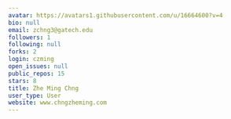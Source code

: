 ```yaml
---
avatar: https://avatars1.githubusercontent.com/u/16664600?v=4
bio: null
email: zchng3@gatech.edu
followers: 1
following: null
forks: 2
login: czming
open_issues: null
public_repos: 15
stars: 8
title: Zhe Ming Chng
user_type: User
website: www.chngzheming.com
---
```

